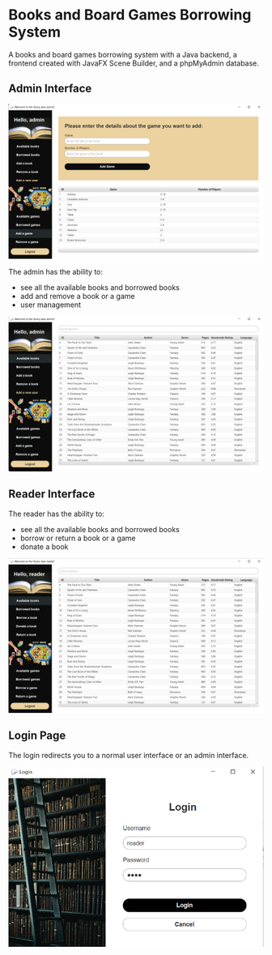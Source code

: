 # Books and Board Games Borrowing System

A books and board games borrowing system with a Java backend, a frontend created with JavaFX Scene Builder, and a phpMyAdmin database.

## Admin Interface

<img src="assets/add_game.png">

The admin has the ability to:
- see all the available books and borrowed books
- add and remove a book or a game
- user management

<img src="assets/admin.png">

## Reader Interface

The reader has the ability to:
- see all the available books and borrowed books
- borrow or return a book or a game
- donate a book

<img src="assets/reader.png">

## Login Page

The login redirects you to a normal user interface or an admin interface.

<img src="assets/login.png">

